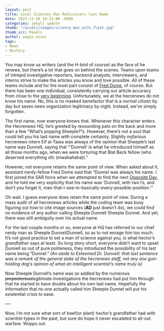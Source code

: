 ```yaml
---
layout: post
title: Local Sciencey Man Rediscovers last Name
date: 2021-11-28 19:13:00 -0500
categories: jekyll update
thumb: "/assets/images/science_man_with_flask.jpg"
thumb_src: Pexels
author: wopps_minor
tags:
- News
- Mystery
---
```


You may know us writers (and the H-bird of course) as the face of he renews, but there’s a lot that goes on behind the scenes. Teams upon teams of intrepid investigative reporters, backend analysts, interviewers, and interns strive to make the articles you know and love possible. All of these teams include and for the most part consist of [Fred Dome](https://hecrenews.github.io/jekyll/update/2020/05/20/man-takes-initiative-during-social-distancing-ends-up-with-every-job.html), of course. But there has been one individual, consistently carrying our article accuracy from close to the [very beginning](https://hecrenews.github.io/jekyll/update/2020/06/20/writing-in-all-caps-found-to-be-more-persuasive.html). Unfortunately, we at the hecrenews do not know his name. No, this is no masked benefactor that is a normal citizen by day but saves news organization legitimacy by night. Instead, we’ve simply forgotten.

The first name, now everyone knows that. Whenever this character enters the Hecrenews HQ, he’s greeted by resounding pats on the back and more than a few “What’s popping Sheeple?”s. However, there’s not a soul that could tell you his last name with complete certainty. Slightly *nefarious* hecrenews intern Eif al-Tawa was always of the opinion that Sheeple’s last name was Dunnell, saying that “‘Dunnell’ is what he introduced himself as all those months ago, when we were torturing that Blat Beck fellow (who deserved everything ofc (mwahahaha)).” 

However, not everyone retains the same point of view. When asked about it, assistant nerdy-fellow Fred Dome said that “Dunnel was always his name. I first joined the SAR force when we attempted to find the next [Opposite Day](https://hecrenews.github.io/jekyll/update/2020/07/27/hecrenews-determines-whether-or-not-it-is-opposite-day.html), and he told me very explicitly that his name was ‘Dunnell, with two l’s, and don’t you forget it, man-that-i-see-in-basically-every-possible-position.’” 

Oh wait. I guess everyone does retain the same point of view. During a mass audit of all hecrenews articles while the coding team was busy figuring out how to cite image sources (**AD** just doesn’t do), we could find no evidence of any author calling Sheeple Dunnell Sheeple Dunnel. And yet, there was still ambiguity over his actual name. 

For the last couple months or so, everyone at HQ has referred to our chief nerdy man as Sheeple Dunnel/Dunnell, so as to not enrage him too much. It’s not good practice to set a man of science against you, is what hector’s grandfather says at least. So long story short, everyone didn’t want to upset Dunnell so out of pure politeness, they introduced the possibility of his last name being “Dunnel.” *(An aside to Esteemed Dr. Dunnell: that last sentence was a remark of the general state of the hecrenews staff, not any one gun-holding dog’s opinion of what an intelligent scientist’s name truly is)*

Now Sheeple Dunnell’s name was so addled by the numerous ~~preposterous~~legitimate investigations the hecrenews had put him through that he started to have doubts about his own last name. Hopefully the information that no one actually called him Sheeple Dunnel will put his existential crisis to ease. 

—-

Now, I’m not sure what sort of beef(or plant) hector’s grandfather had with scientist-types in the past, but sure do hope it never escalated to all-out warfare. Wopps out.
